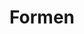 ---
title: Formen
icon: icon.png
filter: filter-shapes

content:
    items:
        - '@taxonomy.function': shape_2D
        - '@taxonomy.function': shape_3D
    filter:
        published: true
        type: 'tech' 
    order:
        by: header.taxonomy.partcount
        dir: asc
    limit: 12
    pagination: true

########################################################################
# Needed because size of paginated collection can't be queried
# See issue https://github.com/getgrav/grav-plugin-pagination/issues/29
unpaginated:
    items:
        - '@taxonomy.function': shape_2D
        - '@taxonomy.function': shape_3D
    filter:
        published: true
        type: 'tech' 
########################################################################

form:
    name: filter-shapes
    id: items-filter
    classes: row
    fields:
        -
            name: filter
            type: fieldset
            id: filter
            classes: "col-12 col-md-6 text-center text-md-left"
            fields:
                -
                    name: shape_type
                    label: Art
                    type: select
                    id: shape_type
                    classes: custom-select
                    options:
                        'all':    'Alle Arten'
                        'all-1':  '-----------------'
                        '2D':     '2D   | Alle Flächen'
                        '2D:3':   '2D.3 | Dreieck'
                        '2D:4':   '2D.4 | Rechteck'
                        '2D:5':   '2D.5 | Pentagon'
                        '2D:6':   '2D.6 | Hexagon'
                        '2D:7':   '2D.7 | Heptagon'
                        '2D:8':   '2D.8 | Oktagon'
                        '2D:_9up': '2D.+ | Kreis'
                        'all-2':  '-----------------'
                        '3D':     '3D   | Alle Körper'
                -
                    name: shape_segsize
                    label: Teile
                    type: select
                    id: shape_segsize
                    classes: custom-select
                    options:
                        'all': 'Alle Größen'
                        '1':   '1 pro Segment'
                        '2':   '2 pro Segment'
                        '3':   '3 pro Segment'
                        '4':   '4 pro Segment'
                        '5':   '5 pro Segment'
                        '6':   '6 pro Segment'
                        '7':   '7 pro Segment'
                        '8':   '8 pro Segment'
                        '_9up': 'mehr Teile'
        -
            name: sorting
            type: fieldset
            id: sorting
            classes: "col-12 col-md-6 text-center text-md-right"
            fields:
                - 
                    name: order_by
                    label: Sortieren nach
                    type: select
                    id: order_by
                    classes: custom-select
                    default: 'header.taxonomy.partcount'
                    options:
                        'title': 'nach Titel'
                        'date': 'nach Erstelldatum'
                        'modified': 'nach Änderungsdatum'
                        'header.taxonomy.partcount': 'nach Teilezahl'
                        'random': 'nach Zufall'
                -
                    name: order_dir
                    label: Sortierrichtung
                    type: select
                    id: order_dir
                    classes: custom-select
                    default: 'asc'
                    options:
                        'asc': 'Auf'
                        'desc': 'Ab'
    buttons:
        submit:
            value: Filter
    process:
        redirect: >-
            /de/techs/shapes/{% 
                set shape_segsize = form.value.shape_segsize                                        %}{%
                set shape_segsize = shape_segsize[:3] == 'all' ? 'all' : shape_segsize              %}{%

                set shape_type     = form.value.shape_type                                          %}{%
                set shape_segments = shape_type[2:1] != ':' ? 'all' : shape_type[3:]                %}{%
                set shape_type     = shape_type[:3] == 'all' ? 'all' : 'shape_' ~ shape_type[:2]    %}{%

                if shape_type == 'all'                                                              %}{%
                    if shape_segsize != 'all'                                                       %}{%
                        set filter = 'shape_segsize:' ~ shape_segsize  ~ '/'                        %}{%
                    endif                                                                           %}{%
                else                                                                                %}{%
                    if shape_segsize == 'all' and shape_segments == 'all'                           %}{%
                        set filter = 'function:' ~ shape_type  ~ '/'                                %}{%
                    else                                                                            %}{%
                        if shape_segments != 'all'                                                  %}{%
                            set filter = shape_type ~ '_segments:' ~ shape_segments ~ '/'           %}{%
                        endif                                                                       %}{%

                        if shape_segsize != 'all'                                                   %}{%
                            set filter = filter ~ shape_type ~ '_segsize:' ~ shape_segsize  ~ '/'   %}{%
                        endif                                                                       %}{%
                    endif                                                                           %}{%
                endif                                                                               %}{{ filter }}{%
                set order_by = form.value.order_by                                                  %}{%
                set order_dir = form.value.order_dir                                                %}{%
                set ordering = 'orderby:' ~ order_by ~ '/orderdir:' ~ order_dir                     %}{{ ordering }}
---